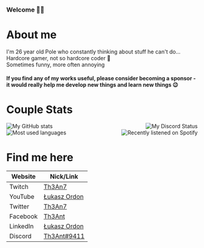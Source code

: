 ### Welcome 🙋‍♂️

# About me
I'm 26 year old Pole who constantly thinking about stuff he can't do... <br>
Hardcore gamer, not so hardcore coder 🤣 <br>
Sometimes funny, more often annoying <br>


#### If you find any of my works useful, please consider becoming a sponsor - it would really help me develop new things and learn new things 😉

<h1>Couple Stats</h1>
<a href="https://github-readme-stats.vercel.app/api?username=th3an7&hide=stars&show_icons=true&hide_border=true&theme=github_dark">
  <img align="left" alt="My GitHub stats" src="https://github-readme-stats.vercel.app/api?username=th3an7&hide=stars&show_icons=true&hide_border=true&theme=github_dark" />
</a>
<a href="https://discord.com/users/215285737422192640">
  <img align="right" alt="My Discord Status" src="https://lanyard.cnrad.dev/api/215285737422192640?&bg=0D1117&borderRadius=0px&animated=true&idleMessage=NO%20STATUS" />
</a>
<br clear="left">
<a href="https://github-readme-stats.vercel.app/api/top-langs/?username=th3an7&layout=compact&hide=python&hide_border=true&theme=github_dark">
  <img align="left" alt="Most used languages" src="https://github-readme-stats.vercel.app/api/top-langs/?username=th3an7&layout=compact&hide=python&hide_border=true&theme=github_dark" />
</a>
<a href="https://spotify-github-profile.vercel.app/api/view?uid=th3ant&redirect=true">
  <img align="right" alt="Recently listened on Spotify" src="https://spotify-github-profile.vercel.app/api/view?uid=th3ant&cover_image=true&theme=natemoo-re&bar_color=53b14f&bar_color_cover=true" />
</a>

<br clear="left">
<p><h1>Find me here</h1></p>

| Website  | Nick/Link                                                                |
|----------|--------------------------------------------------------------------------|
| Twitch   | [Th3An7](https://twitch.tv/th3an7)                                       |
| YouTube  | [Łukasz Ordon](https://www.youtube.com/channel/UCM-PzLOB76yiG6RxHYbu0dw) |
| Twitter  | [Th3An7](https://twitter.com/Th3An7)                                     |
| Facebook | [Th3Ant](https://www.facebook.com/Th3Ant/)                               |
| LinkedIn | [Łukasz Ordon](https://www.linkedin.com/in/lukaszordon/)                 |
| Discord  | [Th3Ant#9411](https://discord.com/users/215285737422192640)              |
